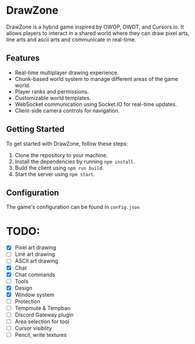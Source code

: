 # DrawZone

DrawZone is a hybrid game inspired by OWOP, OWOT, and Cursors.io. It allows players to interact in a shared world where they can draw pixel arts, line arts and ascii arts and communicate in real-time.

## Features

- Real-time multiplayer drawing experience.
- Chunk-based world system to manage different areas of the game world.
- Player ranks and permissions.
- Customizable world templates.
- WebSocket communication using Socket.IO for real-time updates.
- Client-side camera controls for navigation.

## Getting Started

To get started with DrawZone, follow these steps:

1. Clone the repository to your machine.
2. Install the dependencies by running `npm install`.
3. Build the client using `npm run build`.
4. Start the server using `npm start`.

## Configuration

The game's configuration can be found in `config.json`

# TODO:
- [x] Pixel art drawing
- [ ] Line art drawing
- [ ] ASCII art drawing
- [x] Chat
- [x] Chat commands
- [ ] Tools
- [x] Design
- [x] Window system
- [ ] Protection
- [ ] Tempmute & Tempban
- [ ] Discord Gateway plugin
- [ ] Area selection for tool
- [ ] Cursor visiblity
- [ ] Pencil, write textures